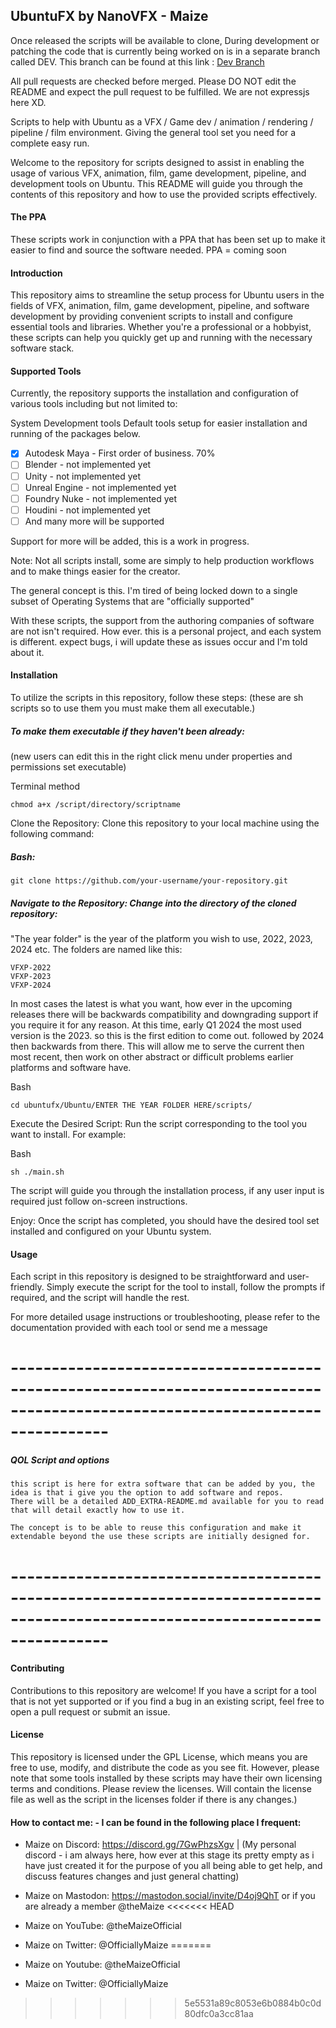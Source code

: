 ## UbuntuFX by NanoVFX - Maize

Once released the scripts will be available to clone, During development or patching the code that is currently being worked on is in a separate branch called DEV.
This branch can be found at this link : [Dev Branch](https://github.com/The-Maize/ubuntufx/tree/dev/)

All pull requests are checked before merged. Please DO NOT edit the README and expect the pull request to be fulfilled. We are not expressjs here XD.

Scripts to help with Ubuntu as a VFX / Game dev / animation / rendering / pipeline / film environment. Giving the general tool set you need for a complete easy run.

Welcome to the repository for scripts designed to assist in enabling the usage of various VFX, animation, film, game development, pipeline, and development tools on Ubuntu. This README will guide you through the contents of this repository and how to use the provided scripts effectively.

#### The PPA
These scripts work in conjunction with a PPA that has been set up to make it easier to find and source the software needed. 
PPA = coming soon

#### Introduction
This repository aims to streamline the setup process for Ubuntu users in the fields of VFX, animation, film, game development, pipeline, and software development by providing convenient scripts to install and configure essential tools and libraries. Whether you're a professional or a hobbyist, these scripts can help you quickly get up and running with the necessary software stack.

#### Supported Tools
Currently, the repository supports the installation and configuration of various tools including but not limited to:

System Development tools
Default tools setup for easier installation and running of the packages below.
- [x] Autodesk Maya - First order of business. 70%
- [ ] Blender - not implemented yet
- [ ] Unity - not implemented yet
- [ ] Unreal Engine - not implemented yet
- [ ] Foundry Nuke - not implemented yet
- [ ] Houdini - not implemented yet
- [ ] And many more will be supported

Support for more will be added, this is a work in progress.

Note: Not all scripts install, some are simply to help production workflows and to make things easier for the creator.

The general concept is this. I'm tired of being locked down to a single subset of Operating Systems that are "officially supported"

With these scripts, the support from the authoring companies of software are not isn't required. How ever. this is a personal project, and each system is different. expect bugs, i will update these as issues occur and I'm told about it.

#### Installation
To utilize the scripts in this repository, follow these steps: (these are sh scripts so to use them you must make them all executable.)

##### To make them executable if they haven't been already:
(new users can edit this in the right click menu under properties and permissions set executable)

Terminal method
```
chmod a+x /script/directory/scriptname
```

Clone the Repository: Clone this repository to your local machine using the following command:
##### Bash:

```
git clone https://github.com/your-username/your-repository.git
```

##### Navigate to the Repository: Change into the directory of the cloned repository:

"The year folder" is the year of the platform you wish to use, 2022, 2023, 2024 etc. The folders are named like this:
```
VFXP-2022
VFXP-2023
VFXP-2024
```
In most cases the latest is what you want, how ever in the upcoming releases there will be backwards compatibility and downgrading support if you require it for any reason. At this time, early Q1 2024 the most used version is the 2023. so this is the first edition to come out. followed by 2024 then backwards from there. This will allow me to serve the current then most recent, then work on other abstract or difficult problems earlier platforms and software have.

Bash
```
cd ubuntufx/Ubuntu/ENTER THE YEAR FOLDER HERE/scripts/
```
Execute the Desired Script: Run the script corresponding to the tool you want to install. For example:

Bash
```
sh ./main.sh
```

The script will guide you through the installation process, if any user input is required just follow on-screen instructions.

Enjoy: Once the script has completed, you should have the desired tool set installed and configured on your Ubuntu system.

#### Usage
Each script in this repository is designed to be straightforward and user-friendly. Simply execute the script for the tool to install, follow the prompts if required, and the script will handle the rest.

For more detailed usage instructions or troubleshooting, please refer to the documentation provided with each tool or send me a message

# ------------------------------------------------------------------------------------------------------------------------------ #

##### QOL Script and options
```
this script is here for extra software that can be added by you, the idea is that i give you the option to add software and repos. 
There will be a detailed ADD_EXTRA-README.md available for you to read that will detail exactly how to use it. 

The concept is to be able to reuse this configuration and make it extendable beyond the use these scripts are initially designed for.

```
# ------------------------------------------------------------------------------------------------------------------------------ #

#### Contributing
Contributions to this repository are welcome! If you have a script for a tool that is not yet supported or if you find a bug in an existing script, feel free to open a pull request or submit an issue.

#### License
This repository is licensed under the GPL License, which means you are free to use, modify, and distribute the code as you see fit. However, please note that some tools installed by these scripts may have their own licensing terms and conditions. Please review the licenses.
Will contain the license file as well as the script in the licenses folder if there is any changes.)

#### How to contact me: - I can be found in the following place I frequent:
- Maize on Discord: https://discord.gg/7GwPhzsXgv
| (My personal discord - i am always here, how ever at this stage its pretty empty as i have just created it for the purpose of you all being able to get help, and discuss features changes and just general chatting)

- Maize on Mastodon: https://mastodon.social/invite/D4oj9QhT or if you are already a member @theMaize
<<<<<<< HEAD
- Maize on YouTube: @theMaizeOfficial
- Maize on Twitter: @OfficiallyMaize
=======
- Maize on Youtube: @theMaizeOfficial
- Maize on Twitter: @OfficiallyMaize
>>>>>>> 5e5531a89c8053e6b0884b0c0d80dfc0a3cc81aa
